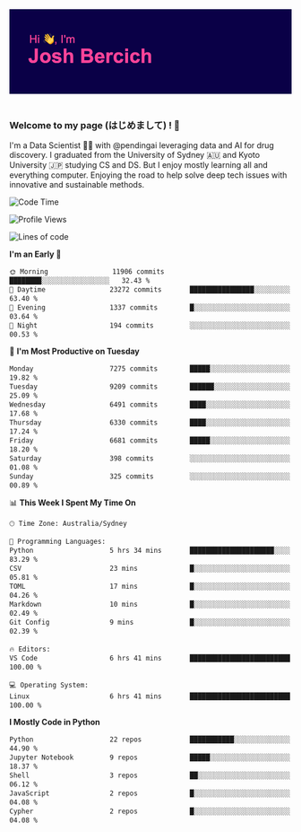 
<div align="center">
<img src="profile-banner.png" />
</div>

</br>

### Welcome to my page (はじめまして) ! 🌸

I'm a Data Scientist 👨‍🔬 with @pendingai leveraging data and AI for drug discovery. I graduated from the University of Sydney 🇦🇺 and Kyoto University 🇯🇵 studying CS and DS. But I enjoy mostly learning all and everything computer. Enjoying the road to help solve deep tech issues with innovative and sustainable methods.

<!--START_SECTION:waka-->
![Code Time](http://img.shields.io/badge/Code%20Time-177%20hrs%2015%20mins-blue)

![Profile Views](http://img.shields.io/badge/Profile%20Views-24-blue)

![Lines of code](https://img.shields.io/badge/From%20Hello%20World%20I%27ve%20Written-9.4%20million%20lines%20of%20code-blue)

**I'm an Early 🐤** 

```text
🌞 Morning                11906 commits       ████████░░░░░░░░░░░░░░░░░   32.43 % 
🌆 Daytime                23272 commits       ████████████████░░░░░░░░░   63.40 % 
🌃 Evening                1337 commits        █░░░░░░░░░░░░░░░░░░░░░░░░   03.64 % 
🌙 Night                  194 commits         ░░░░░░░░░░░░░░░░░░░░░░░░░   00.53 % 
```
📅 **I'm Most Productive on Tuesday** 

```text
Monday                   7275 commits        █████░░░░░░░░░░░░░░░░░░░░   19.82 % 
Tuesday                  9209 commits        ██████░░░░░░░░░░░░░░░░░░░   25.09 % 
Wednesday                6491 commits        ████░░░░░░░░░░░░░░░░░░░░░   17.68 % 
Thursday                 6330 commits        ████░░░░░░░░░░░░░░░░░░░░░   17.24 % 
Friday                   6681 commits        █████░░░░░░░░░░░░░░░░░░░░   18.20 % 
Saturday                 398 commits         ░░░░░░░░░░░░░░░░░░░░░░░░░   01.08 % 
Sunday                   325 commits         ░░░░░░░░░░░░░░░░░░░░░░░░░   00.89 % 
```


📊 **This Week I Spent My Time On** 

```text
🕑︎ Time Zone: Australia/Sydney

💬 Programming Languages: 
Python                   5 hrs 34 mins       █████████████████████░░░░   83.29 % 
CSV                      23 mins             █░░░░░░░░░░░░░░░░░░░░░░░░   05.81 % 
TOML                     17 mins             █░░░░░░░░░░░░░░░░░░░░░░░░   04.26 % 
Markdown                 10 mins             █░░░░░░░░░░░░░░░░░░░░░░░░   02.49 % 
Git Config               9 mins              █░░░░░░░░░░░░░░░░░░░░░░░░   02.39 % 

🔥 Editors: 
VS Code                  6 hrs 41 mins       █████████████████████████   100.00 % 

💻 Operating System: 
Linux                    6 hrs 41 mins       █████████████████████████   100.00 % 
```

**I Mostly Code in Python** 

```text
Python                   22 repos            ███████████░░░░░░░░░░░░░░   44.90 % 
Jupyter Notebook         9 repos             █████░░░░░░░░░░░░░░░░░░░░   18.37 % 
Shell                    3 repos             ██░░░░░░░░░░░░░░░░░░░░░░░   06.12 % 
JavaScript               2 repos             █░░░░░░░░░░░░░░░░░░░░░░░░   04.08 % 
Cypher                   2 repos             █░░░░░░░░░░░░░░░░░░░░░░░░   04.08 % 
```




<!--END_SECTION:waka-->
